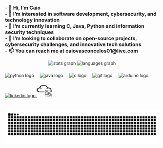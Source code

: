 <h3 align="left">
  - 👋 Hi, I’m Caio<br>
  - 👀 I’m interested in software development, cybersecurity, and technology innovation<br>
  - 🌱 I’m currently learning C, Java, Python and information security techniques<br>
  - 💞️ I’m looking to collaborate on open-source projects, cybersecurity challenges, and innovative tech solutions<br>
  - 📫 You can reach me at caiovasconcelos01@live.com<br>
</h3>


<div align="center">
  <img src="https://github-readme-stats.vercel.app/api?username=kiovaz1&hide_title=false&hide_rank=false&show_icons=true&include_all_commits=true&count_private=true&disable_animations=false&theme=tokyonight&locale=en&hide_border=true" height="145" alt="stats graph"  />
  <img src="https://github-readme-stats.vercel.app/api/top-langs?username=kiovaz1&locale=en&hide_title=false&layout=compact&card_width=320&langs_count=5&theme=tokyonight&hide_border=true" height="130" alt="languages graph"  />
</div>

###

<div align="left">
  <img src="https://cdn.jsdelivr.net/gh/devicons/devicon/icons/python/python-original.svg" height="40" alt="python logo"  />
  <img width="12" />
  <img src="https://cdn.jsdelivr.net/gh/devicons/devicon/icons/java/java-original.svg" height="40" alt="java logo"  />
  <img width="12" />
  <img src="https://cdn.jsdelivr.net/gh/devicons/devicon/icons/c/c-original.svg" height="40" alt="c logo"  />
  <img width="12" />
  <img src="https://cdn.jsdelivr.net/gh/devicons/devicon/icons/git/git-original.svg" height="40" alt="git logo"  />
  <img width="12" />
  <img src="https://cdn.jsdelivr.net/gh/devicons/devicon/icons/arduino/arduino-original.svg" height="40" alt="arduino logo"  />
</div>

###

<div align="left">
  <a href="www.linkedin.com/in/caio-vasconcelos-b155a1323" target="_blank">
    <img src="https://raw.githubusercontent.com/maurodesouza/profile-readme-generator/master/src/assets/icons/social/linkedin/default.svg" width="52" height="40" alt="linkedin logo"  />
  </a>
  <a href="https://tryhackme.com/r/p/kiovaz" target="_blank">
    <img src="https://raw.githubusercontent.com/maurodesouza/profile-readme-generator/master/src/assets/icons/social/tryhackme/default.svg" width="52" height="40" alt="tryhackme logo"  />
  </a>
</div>

###

<br clear="both">

<img src="https://raw.githubusercontent.com/kiovaz1/kiovaz1/output/snake.svg" alt="Snake animation" />

###

